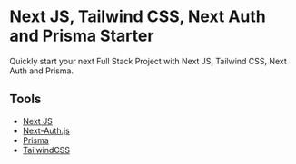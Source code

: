 # Next JS, Tailwind CSS, Next Auth and Prisma Starter

Quickly start your next Full Stack Project with Next JS, Tailwind CSS, Next Auth and Prisma.

## Tools
- [Next JS](https://nextjs.org/)
- [Next-Auth.js](https://next-auth.js.org)
- [Prisma](https://prisma.io)
- [TailwindCSS](https://tailwindcss.com)
